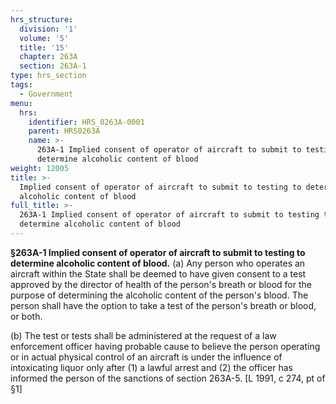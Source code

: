 ```yaml
---
hrs_structure:
  division: '1'
  volume: '5'
  title: '15'
  chapter: 263A
  section: 263A-1
type: hrs_section
tags:
  - Government
menu:
  hrs:
    identifier: HRS_0263A-0001
    parent: HRS0263A
    name: >-
      263A-1 Implied consent of operator of aircraft to submit to testing to
      determine alcoholic content of blood
weight: 12005
title: >-
  Implied consent of operator of aircraft to submit to testing to determine
  alcoholic content of blood
full_title: >-
  263A-1 Implied consent of operator of aircraft to submit to testing to
  determine alcoholic content of blood
---
```

**§263A-1 Implied consent of operator of aircraft to submit to testing to determine alcoholic content of blood.** (a) Any person who operates an aircraft within the State shall be deemed to have given consent to a test approved by the director of health of the person's breath or blood for the purpose of determining the alcoholic content of the person's blood. The person shall have the option to take a test of the person's breath or blood, or both.

(b) The test or tests shall be administered at the request of a law enforcement officer having probable cause to believe the person operating or in actual physical control of an aircraft is under the influence of intoxicating liquor only after (1) a lawful arrest and (2) the officer has informed the person of the sanctions of section 263A-5\. [L 1991, c 274, pt of §1]